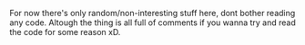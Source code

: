For now there's only random/non-interesting stuff here, dont bother reading any code. Altough the thing is all full of comments if you wanna try and read the code for some reason xD.
